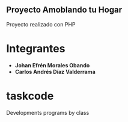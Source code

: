 ## Proyecto Amoblando tu Hogar
Proyecto realizado con PHP

# Integrantes
* **Johan Efrén Morales Obando** 
* **Carlos Andrés Díaz Valderrama** 
  
# taskcode
Developments programs by class
